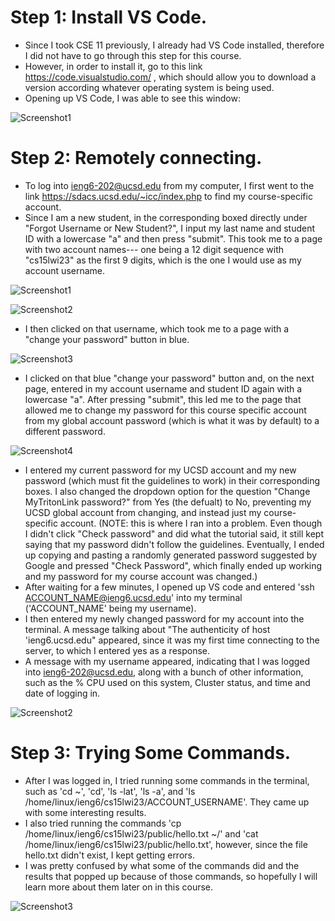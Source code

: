 # Step 1: Install VS Code.
   - Since I took CSE 11 previously, I already had VS Code installed, therefore I did not have to go through this step for this course. 
   - However, in order to install it, go to this link https://code.visualstudio.com/ , which should allow you to download a version according whatever operating system is being used.
   - Opening up VS Code, I was able to see this window:

![Screenshot1](https://user-images.githubusercontent.com/122498397/212212561-e6c64a37-35b2-46f0-b615-c6d7098efc22.jpg)

# Step 2: Remotely connecting.
   - To log into ieng6-202@ucsd.edu from my computer, I first went to the link https://sdacs.ucsd.edu/~icc/index.php to find my course-specific account.
   - Since I am a new student, in the corresponding boxed directly under "Forgot Username or New Student?", I input my last name and student ID with a lowercase "a" and then press "submit". This took me to a page with two account names--- one being a 12 digit sequence with "cs15lwi23" as the first 9 digits, which is the one I would use as my account username.

![Screenshot1](https://user-images.githubusercontent.com/122498397/212271877-eb881d4b-0c8b-42c8-adda-e0593aebb6a0.jpg)

![Screenshot2](https://user-images.githubusercontent.com/122498397/212271914-4e0c0de4-0628-45cd-a164-a28a699191ca.jpg)

   - I then clicked on that username, which took me to a page with a "change your password" button in blue.

![Screenshot3](https://user-images.githubusercontent.com/122498397/212271949-7a6c7d7b-1a98-4646-bf5f-8be65b5cfb40.jpg)

   - I clicked on that blue "change your password" button and, on the next page, entered in my account username and student ID again with a lowercase "a". After pressing "submit", this led me to the page that allowed me to change my password for this course specific account from my global account password (which is what it was by default) to a different password.

![Screenshot4](https://user-images.githubusercontent.com/122498397/212271989-d64a7ad8-d5ab-4972-945b-e95caa5c4970.jpg)

   - I entered my current password for my UCSD account and my new password (which must fit the guidelines to work) in their corresponding boxes. I also changed the dropdown option for the question "Change MyTritonLink password?" from Yes (the defualt) to No, preventing my UCSD global account from changing, and instead just my course-specific account. (NOTE: this is where I ran into a problem. Even though I didn't click "Check password" and did what the tutorial said, it still kept saying that my password didn't follow the guidelines. Eventually, I ended up copying and pasting a randomly generated password suggested by Google and pressed "Check Password", which finally ended up working and my password for my course account was changed.)
   - After waiting for a few minutes, I opened up VS code and entered 'ssh ACCOUNT_NAME@ieng6.ucsd.edu' into my terminal ('ACCOUNT_NAME' being my username).
   - I then entered my newly changed password for my account into the terminal. A message talking about "The authenticity of host 'ieng6.ucsd.edu" appeared, since it was my first time  connecting to the server, to which I entered yes as a response.
   - A message with my username appeared, indicating that I was logged into ieng6-202@ucsd.edu, along with a bunch of other information, such as the % CPU used on this system, Cluster status, and time and date of logging in.

![Screenshot2](https://user-images.githubusercontent.com/122498397/212212940-ddbc4098-235f-4bc8-bae1-6e77c7fbd6bd.jpg)

# Step 3: Trying Some Commands.
  - After I was logged in, I tried running some commands in the terminal, such as 'cd ~', 'cd', 'ls -lat', 'ls -a', and 'ls /home/linux/ieng6/cs15lwi23/ACCOUNT_USERNAME'. They came up with some interesting results.
  - I also tried running the commands 'cp /home/linux/ieng6/cs15lwi23/public/hello.txt ~/' and 'cat /home/linux/ieng6/cs15lwi23/public/hello.txt', however, since the file hello.txt didn't exist, I kept getting errors.
  - I was pretty confused by what some of the commands did and the results that popped up because of those commands, so hopefully I will learn more about them later on in this course.

![Screenshot3](https://user-images.githubusercontent.com/122498397/212213007-2f18722b-32b5-445e-911e-d0c1540dba5f.jpg)



